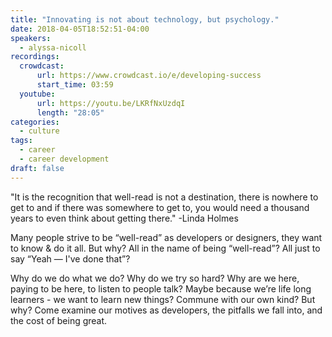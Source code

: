 ```yaml
---
title: "Innovating is not about technology, but psychology."
date: 2018-04-05T18:52:51-04:00
speakers:
  - alyssa-nicoll
recordings:
  crowdcast:
      url: https://www.crowdcast.io/e/developing-success
      start_time: 03:59
  youtube:
      url: https://youtu.be/LKRfNxUzdqI
      length: "28:05"
categories:
  - culture
tags:
  - career
  - career development
draft: false
---
```


"It is the recognition that well-read is not a destination, there is nowhere to get to and if there was somewhere to get to, you would need a thousand years to even think about getting there." -Linda Holmes

Many people strive to be “well-read” as developers or designers, they want to know & do it all. But why? All in the name of being “well-read”? All just to say “Yeah — I've done that”?

Why do we do what we do? Why do we try so hard? Why are we here, paying to be here, to listen to people talk? Maybe because we’re life long learners - we want to learn new things? Commune with our own kind? But why? Come examine our motives as developers, the pitfalls we fall into, and the cost of being great.
